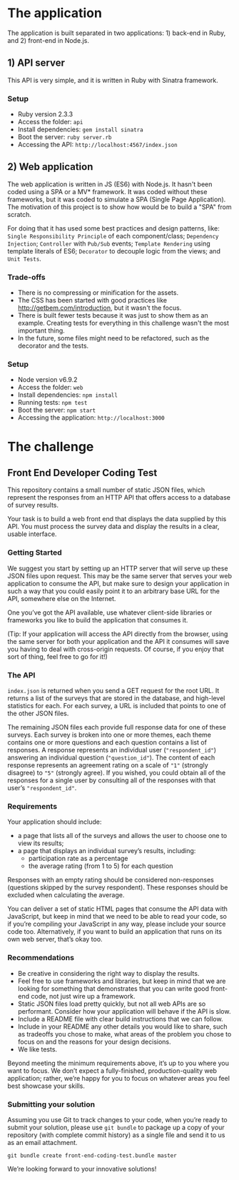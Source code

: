 # The application

The application is built separated in two applications: 1) back-end in Ruby, and 2) front-end in Node.js.

## 1) API server

This API is very simple, and it is written in Ruby with Sinatra framework.

### Setup

* Ruby version 2.3.3
* Access the folder: `api`
* Install dependencies: `gem install sinatra`
* Boot the server: `ruby server.rb`
* Accessing the API: `http://localhost:4567/index.json`

## 2) Web application

The web application is written in JS (ES6) with Node.js. It hasn't been coded using a SPA or a MV* framework. It was coded without these frameworks, but it was coded to simulate a SPA (Single Page Application). The motivation of this project is to show how would be to build a "SPA" from scratch.

For doing that it has used some best practices and design patterns, like: `Single Responsibility Principle` of each component/class; `Dependency Injection`; `Controller` with `Pub/Sub` events; `Template Rendering` using template literals of ES6; `Decorator` to decouple logic from the views; and `Unit Tests`.

### Trade-offs

* There is no compressing or minification for the assets.
* The CSS has been started with good practices like http://getbem.com/introduction, but it wasn't the focus.
* There is built fewer tests because it was just to show them as an example. Creating tests for everything in this challenge wasn't the most important thing.
* In the future, some files might need to be refactored, such as the decorator and the tests.

### Setup

* Node version v6.9.2
* Access the folder: `web`
* Install dependencies: `npm install`
* Running tests: `npm test`
* Boot the server: `npm start`
* Accessing the application: `http://localhost:3000`

# The challenge

## Front End Developer Coding Test

This repository contains a small number of static JSON files, which represent the responses from an HTTP API that offers access to a database of survey results.

Your task is to build a web front end that displays the data supplied by this API. You must process the survey data and display the results in a clear, usable interface.

### Getting Started

We suggest you start by setting up an HTTP server that will serve up these JSON files upon request. This may be the same server that serves your web application to consume the API, but make sure to design your application in such a way that you could easily point it to an arbitrary base URL for the API, somewhere else on the Internet.

One you’ve got the API available, use whatever client-side libraries or frameworks you like to build the application that consumes it.

(Tip: If your application will access the API directly from the browser, using the same server for both your application and the API it consumes will save you having to deal with cross-origin requests. Of course, if you enjoy that sort of thing, feel free to go for it!)

### The API

`index.json` is returned when you send a GET request for the root URL. It returns a list of the surveys that are stored in the database, and high-level statistics for each. For each survey, a URL is included that points to one of the other JSON files.

The remaining JSON files each provide full response data for one of these surveys. Each survey is broken into one or more themes, each theme contains one or more questions and each question contains a list of responses. A response represents an individual user (`"respondent_id"`) answering an individual question (`"question_id"`). The content of each response represents an agreement rating on a scale of `"1"` (strongly disagree) to `"5"` (strongly agree). If you wished, you could obtain all of the responses for a single user by consulting all of the responses with that user’s `"respondent_id"`.

### Requirements

Your application should include:

* a page that lists all of the surveys and allows the user to choose one to view its results;
* a page that displays an individual survey’s results, including:
    - participation rate as a percentage
    - the average rating (from 1 to 5) for each question

Responses with an empty rating should be considered non-responses (questions skipped by the survey respondent). These responses should be excluded when calculating the average.

You can deliver a set of static HTML pages that consume the API data with JavaScript, but keep in mind that we need to be able to read your code, so if you’re compiling your JavaScript in any way, please include your source code too. Alternatively, if you want to build an application that runs on its own web server, that’s okay too.

### Recommendations

* Be creative in considering the right way to display the results.
* Feel free to use frameworks and libraries, but keep in mind that we are looking for something that demonstrates that you can write good front-end code, not just wire up a framework.
* Static JSON files load pretty quickly, but not all web APIs are so performant. Consider how your application will behave if the API is slow.
* Include a README file with clear build instructions that we can follow.
* Include in your README any other details you would like to share, such as tradeoffs you chose to make, what areas of the problem you chose to focus on and the reasons for your design decisions.
* We like tests.

Beyond meeting the minimum requirements above, it’s up to you where you want to focus. We don’t expect a fully-finished, production-quality web application; rather, we’re happy for you to focus on whatever areas you feel best showcase your skills.

### Submitting your solution

Assuming you use Git to track changes to your code, when you’re ready to submit your solution, please use `git bundle` to package up a copy of your repository (with complete commit history) as a single file and send it to us as an email attachment.

```
git bundle create front-end-coding-test.bundle master
```

We’re looking forward to your innovative solutions!
